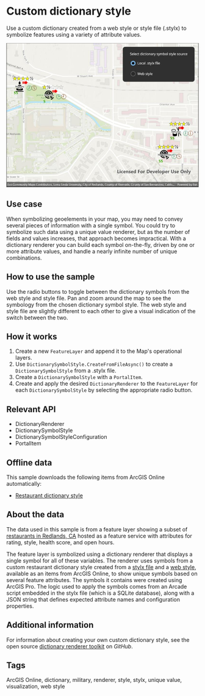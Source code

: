 # Custom dictionary style

Use a custom dictionary created from a web style or style file (.stylx) to symbolize features using a variety of attribute values.

![Image of custom dictionary style](customdictionarystyle.jpg)

## Use case

When symbolizing geoelements in your map, you may need to convey several pieces of information with a single symbol. You could try to symbolize such data using a unique value renderer, but as the number of fields and values increases, that approach becomes impractical. With a dictionary renderer you can build each symbol on-the-fly, driven by one or more attribute values, and handle a nearly infinite number of unique combinations.

## How to use the sample

Use the radio buttons to toggle between the dictionary symbols from the web style and style file. Pan and zoom around the map to see the symbology from the chosen dictionary symbol style. The web style and style file are slightly different to each other to give a visual indication of the switch between the two.

## How it works

1. Create a new `FeatureLayer` and append it to the Map's operational layers.
2. Use `DictionarySymbolStyle.CreateFromFileAsync()` to create a `DictionarySymbolStyle` from a .stylx file.
3. Create a `DictionarySymbolStyle` with a `PortalItem`.
4. Create and apply the desired `DictionaryRenderer` to the `FeatureLayer` for each `DictionarySymbolStyle` by selecting the appropriate radio button.

## Relevant API

* DictionaryRenderer
* DictionarySymbolStyle
* DictionarySymbolStyleConfiguration
* PortalItem

## Offline data

This sample downloads the following items from ArcGIS Online automatically:

* [Restaurant dictionary style](https://www.arcgis.com/home/item.html?id=751138a2e0844e06853522d54103222a)

## About the data

The data used in this sample is from a feature layer showing a subset of [restaurants in Redlands, CA](https://services2.arcgis.com/ZQgQTuoyBrtmoGdP/arcgis/rest/services/Redlands_Restaurants/FeatureServer) hosted as a feature service with attributes for rating, style, health score, and open hours.

The feature layer is symbolized using a dictionary renderer that displays a single symbol for all of these variables. The renderer uses symbols from a custom restaurant dictionary style created from a [stylx file](https://arcgis.com/home/item.html?id=751138a2e0844e06853522d54103222a) and a [web style](https://arcgis.com/home/item.html?id=adee951477014ec68d7cf0ea0579c800), available as an items from ArcGIS Online, to show unique symbols based on several feature attributes. The symbols it contains were created using ArcGIS Pro. The logic used to apply the symbols comes from an Arcade script embedded in the stylx file (which is a SQLite database), along with a JSON string that defines expected attribute names and configuration properties.

## Additional information

For information about creating your own custom dictionary style, see the open source [dictionary renderer toolkit](https://github.com/Esri/dictionary-renderer-toolkit) on *GitHub*.

## Tags

ArcGIS Online, dictionary, military, renderer, style, stylx, unique value, visualization, web style
